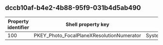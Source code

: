 ## dccb10af-b4e2-4b88-95f9-031b4d5ab490

Property identifier | Shell property key | Shell name | Alias
--- | --- | --- | ---
100 | PKEY_Photo_FocalPlaneXResolutionNumerator | System.Photo.FocalPlaneXResolutionNumerator | 

